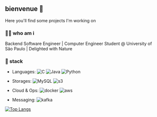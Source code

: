 ## bienvenue 👋

Here you'll find some projects I'm working on

### 👨‍🦱 who am i

Backend Software Engineer | Computer Engineer Student @ University of São Paulo | Delighted with Nature

### :hammer: stack

- Languages: 
  ![C](https://img.shields.io/badge/C-00599C?style=flat&logo=c&logoColor=white)
  ![Java](https://img.shields.io/badge/Java-ED8B00?style=flat&logo=lava&logoColor=white)
  ![Python](https://img.shields.io/badge/Python-3776AB?style=flat&logo=python&logoColor=white)
  
- Storages: 
  ![MySQL](https://img.shields.io/badge/MySQL-005C84?style=flat&logo=mysql&logoColor=white)
  ![s3](https://img.shields.io/badge/-Amazon%20S3-569A31?style=flat&logo=amazons3&logoColor=FFFFFF)
  
- Cloud & Ops: 
  ![docker](https://img.shields.io/badge/-Docker-2496ED?style=flat&logo=docker&logoColor=FFFFFF)
  ![aws](https://img.shields.io/badge/Amazon_AWS-232F3E?style=flat&logo=amazon-aws&logoColor=white)  
  
- Messaging:
  ![kafka](https://img.shields.io/badge/-Kafka-231F20?style=flat&logo=apachekafka&logoColor=FFFFFF)




[![Top Langs](https://github-readme-stats.vercel.app/api/top-langs/?username=Fonsecaaso&layout=compact&theme=tokyonight)](https://github.com/anuraghazra/github-readme-stats)
